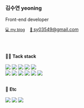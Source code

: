 ### 김수연 yeoning
Front-end developer

<a href="https://yeonlog.vercel.app/" target="_blank" style="font-size: 12px;">💻 my blog</a> &nbsp;&nbsp;
<a href="mailto:sy03549@gmail.com" style="font-size: 12px;">📧 sy03549@gmail.com</a>

<br/>
<br/>

👷‍♂️ **Tack stack**  
<br/>
<img src="https://img.shields.io/badge/Javascript-F7DF1E?style=flat-square&logo=Javascript&logoColor=white"/>
<img src="https://img.shields.io/badge/React-61DAFB?style=flat-square&logo=React&logoColor=white"/>
<img src="https://img.shields.io/badge/TypeScript-3178C6?style=flat-square&logo=TypeScript&logoColor=white"/>
<img src="https://img.shields.io/badge/Next.js-000000?style=flat-square&logo=Next.js&logoColor=white"/>
<img src="https://img.shields.io/badge/SCSS-CC6699?style=flat-square&logo=Sass&logoColor=white"/> <br/>
<img src="https://img.shields.io/badge/styled components-DB7093?style=flat-square&logo=styledComponents&logoColor=white"/>
<img src="https://img.shields.io/badge/HTML5-E34F26?style=flat-square&logo=HTML5&logoColor=white"/>
<img src="https://img.shields.io/badge/CSS3-1572B6?style=flat-square&logo=CSS3&logoColor=white"/>
<img src="https://img.shields.io/badge/jQuery-0769AD?style=flat-square&logo=jQuery&logoColor=white"/>
<img src="https://img.shields.io/badge/Node.js-339933?style=flat-square&logo=Node.js&logoColor=white"/>
<img src="https://img.shields.io/badge/Webpack-8DD6F9?style=flat-square&logo=Webpack&logoColor=white"/>
<br/>
<br/>  

🎸 **Etc**  
<br/>
<img src="https://img.shields.io/badge/Bitbucket-0052CC?style=flat-square&logo=Bitbucket&logoColor=white"/>
<img src="https://img.shields.io/badge/Jira-0052CC?style=flat-square&logo=Jira&logoColor=white"/>
<img src="https://img.shields.io/badge/GitHub-181717?style=flat-square&logo=GitHub&logoColor=white"/>
<br/>
<br/>

